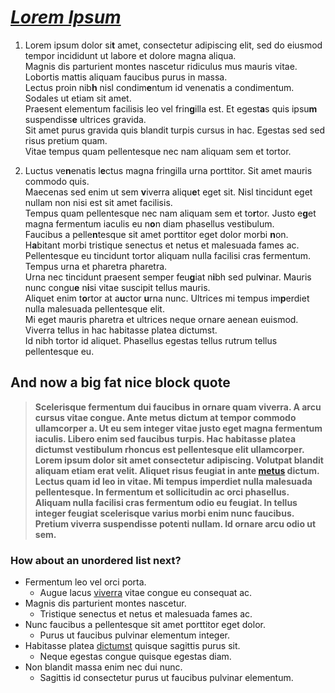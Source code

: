 # [_Lorem Ipsum_][nice]

1. Lorem ipsum dolor si**t** amet, consectetur adipiscing elit, sed do eiusmod tempor incididunt ut labore et dolore magna aliqua.  
Magnis dis parturient montes nascetur ridiculus mus mauris vitae. Lobortis mattis aliquam faucibus purus in massa.  
Lectus proin nib**h** nisl condim**e**ntum id venenatis a condimentum. Sodales ut etiam sit amet.  
Praesent elementum facilisis leo vel frin**g**illa est. Et egest**a**s quis ipsu**m** suspendiss**e** ultrices gravida.  
Sit amet purus gravida quis blandit turpis cursus in hac. Egestas sed sed risus pretium quam.  
Vitae tempus quam pellentesque nec nam aliquam sem et tortor.

2. Luctus ve**n**enatis l**e**ctus magna fringilla urna porttitor. Sit amet mauris commodo quis.  
Maecenas sed enim ut sem **v**iverra aliqu**e**t eget sit. Nisl tincidunt eget nullam non nisi est sit amet facilisis.  
Tempus quam pellentesque nec nam aliquam sem et to**r**tor. Justo e**g**et magna fermentum iaculis eu n**o**n diam phasellus vestibulum.  
Faucibus a pelle**n**tesque sit amet porttitor eget dolor morbi **n**on. H**a**bitant morbi tristique senectus et netus et malesuada fames ac.  
Pellentesque eu tincidunt tortor aliquam nulla facilisi cras fermentum. Tempus urna et pharetra pharetra.  
Urna nec tincidunt praesent semper feu**g**iat n**i**bh sed pul**v**inar. Mauris nunc congu**e** n**i**si vitae suscipit tellus mauris.  
Aliquet enim t**o**rtor at a**u**ctor **u**rna nunc. Ultrices mi tempus im**p**erdiet nulla malesuada pellentesque elit.  
Mi eget mauris pharetra et ultrices neque ornare aenean euismod. Viverra tellus in hac habitasse platea dictumst.  
Id nibh tortor id aliquet. Phasellus egestas tellus rutrum tellus pellentesque eu.

## And now a big fat nice block quote
>**Scelerisque fermentum dui faucibus in ornare quam viverra. A arcu cursus vitae congue. 
Ante metus dictum at tempor commodo ullamcorper a. Ut eu sem integer vitae justo eget magna fermentum iaculis. 
Libero enim sed faucibus turpis. Hac habitasse platea dictumst vestibulum rhoncus est pellentesque elit ullamcorper. 
Lorem ipsum dolor sit amet consectetur adipiscing. Volutpat blandit aliquam etiam erat velit. 
Aliquet risus feugiat in ante [metus][nice] dictum. Lectus quam id leo in vitae. 
Mi tempus imperdiet nulla malesuada pellentesque. In fermentum et sollicitudin ac orci phasellus. 
Aliquam nulla facilisi cras fermentum odio eu feugiat. In tellus integer feugiat scelerisque varius morbi enim nunc faucibus. 
Pretium viverra suspendisse potenti nullam. Id ornare arcu odio ut sem.**

### How about an unordered list next?
* Fermentum leo vel orci porta. 
  * Augue lacus [viverra][nice] vitae congue eu consequat ac. 
* Magnis dis parturient montes nascetur. 
  * Tristique senectus et netus et malesuada fames ac. 
* Nunc faucibus a pellentesque sit amet porttitor eget dolor. 
  * Purus ut faucibus pulvinar elementum integer. 
* Habitasse platea [dictumst][nice] quisque sagittis purus sit. 
  * Neque egestas congue quisque egestas diam. 
* Non blandit massa enim nec dui nunc. 
  * Sagittis id consectetur purus ut faucibus pulvinar elementum.

[nice]: <https://z0r.de>
